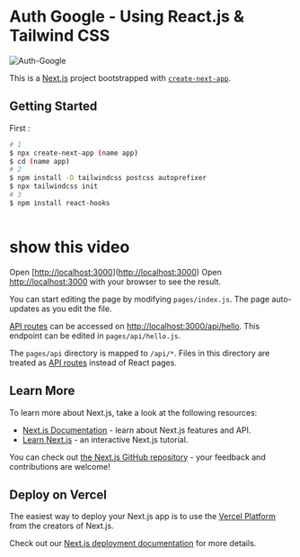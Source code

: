# Auth Google - Using React.js & Tailwind CSS

![Auth-Google](https://i.ibb.co/txL1ZbW/Black-Yellow-Classy-Business-You-Tube-Channel-Art.png)

This is a [Next.js](https://nextjs.org/) project bootstrapped with [`create-next-app`](https://github.com/vercel/next.js/tree/canary/packages/create-next-app).

## Getting Started

First :

```bash
# 1
$ npx create-next-app (name app)
$ cd (name app)
# 2
$ npm install -D tailwindcss postcss autoprefixer
$ npx tailwindcss init
# 3
$ npm install react-hooks



```
# show this video
Open [[http://localhost:3000](https://www.youtube.com/watch?v=zkz2HuNR_gk&t=77s)]([http://localhost:3000](https://www.youtube.com/watch?v=zkz2HuNR_gk&t=77s))
Open [http://localhost:3000](http://localhost:3000) with your browser to see the result.

You can start editing the page by modifying `pages/index.js`. The page auto-updates as you edit the file.

[API routes](https://nextjs.org/docs/api-routes/introduction) can be accessed on [http://localhost:3000/api/hello](http://localhost:3000/api/hello). This endpoint can be edited in `pages/api/hello.js`.

The `pages/api` directory is mapped to `/api/*`. Files in this directory are treated as [API routes](https://nextjs.org/docs/api-routes/introduction) instead of React pages.

## Learn More

To learn more about Next.js, take a look at the following resources:

- [Next.js Documentation](https://nextjs.org/docs) - learn about Next.js features and API.
- [Learn Next.js](https://nextjs.org/learn) - an interactive Next.js tutorial.

You can check out [the Next.js GitHub repository](https://github.com/vercel/next.js/) - your feedback and contributions are welcome!

## Deploy on Vercel

The easiest way to deploy your Next.js app is to use the [Vercel Platform](https://vercel.com/new?utm_medium=default-template&filter=next.js&utm_source=create-next-app&utm_campaign=create-next-app-readme) from the creators of Next.js.

Check out our [Next.js deployment documentation](https://nextjs.org/docs/deployment) for more details.

